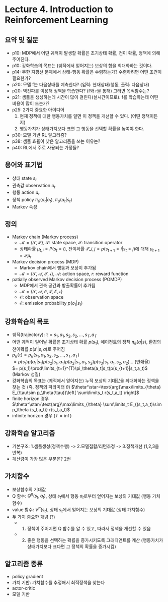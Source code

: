 # Lecture 4. Introduction to Reinforcement Learning

## 요약 및 질문
- p10: MDP에서 어떤 궤적이 발생할 확률은 초기상태 확률, 전이 확률, 정책에 의해 주어진다.
- p10: 강화학습의 목표는 (궤적에서 얻어지는) 보상의 합을 최대화하는 것이다.
- p14: 무한 지평선 문제에서 상태-행동 확률은 수렴하는가? 수렴하려면 어떤 조건이 필요한가?
- p20: 모델 f는 다음상태를 예측한다? (입력: 현재상태/행동, 출력: 다음상태)
- p20: 역전파를 이용해 정책을 학습한다? (f와 r을 통해) 그러면 목적함수는?
- p21: 샘플을 생성하는데 시간이 많이 걸린다(실시간이므로). f를 학습하는데 어떤 비용이 많이 드는가?
- p25: 2가지 중요한 아이디어
  1) 현재 정책에 대한 행동가치를 알면 이 정책을 개선할 수 있다. (어떤 정책이든지)
  2) 행동가치가 상태가치보다 크면 그 행동을 선택할 확률을 높여야 한다.
- p30: 모델 기반 RL 알고리즘?
- p38: 샘플 효율이 낮은 알고리즘을 쓰는 이유는?
- p40: RL에서 주로 사용되는 가정들?

## 용어와 표기법
- 상태 state $s_t$
- 관측값 observation $o_t$
- 행동 action $a_t$
- 정책 policy $\pi_{\theta}(a_t|o_t)$, $\pi_{\theta}(a_t|s_t)$
- Markov 속성

## 정의
- Markov chain (Markov process)
  - $\mathcal{M=\lbrace S,T \rbrace}$, $\mathcal{S}$: state space, $\mathcal{T}$: transition operator
  - 상태확률 $\mu_{t,i}=P(s_t=i)$, 전이확률 $\mathcal{T}\_{i,j}=p(s_{t+1}=i|s_t=j)$에 대해 $\mu_{t+1}=\mathcal{T}\mu_{t}$
- Markov decision process (MDP)
  - Markov chain에서 행동과 보상이 추가됨
  - $\mathcal{M=\lbrace S,A,T,r \rbrace}$, $\mathcal{A}$: action space, $r$: reward function
- patially observed Markov decision process (POMDP)
  - MDP에서 관측 공간과 방출확률이 추가됨  
  - $\mathcal{M=\lbrace S,A,O,T,E,r \rbrace}$
  - $\mathcal{O}$: observation space
  - $\mathcal{E}$: emission probability $p(o_t|s_t)$

## 강화학습의 목표
- 궤적(trajectory): $\tau=s_1,a_1,s_2,s_2,...,s_T,a_T$
- 어떤 궤적이 일어날 확률은 초기상태 확률 $p(s_1)$, 에이전트의 정책 $\pi_\theta(a|s)$, 환경의 천이확률 $p(s'|s,a)$로 주어짐
- $p_\theta(\tau)=p_\theta(s_1,a_1,s_2,s_2,...,s_T,a_T)$  
  $= p(s_1)p(a_1|s_1)p(s_2|s_1,a_1)p(a_2|s_1,a_1,s_2)p(s_3|s_1,a_1,s_2,a_2)...$ (연쇄율)  
  $= p(s_1)\prod\limits_{t=1}^{T}\pi_\theta(a_t|s_t)p(s_{t+1}|s_t,a_t)$ (Markov 성질)
- 강화학습의 목표는 (궤적에서 얻어지는) 누적 보상의 기대값을 최대화하는 정책을 찾는 것 (즉, 정책의 파라미터 $\theta$)
  $\theta^\star=\text{arg}\max\limits_{\theta} E_{\tau\sim p_\theta(\tau)}\left[ \sum\limits_t r(s_t,a_t) \right]$
- finite horizon 경우  
  $\theta^\star=\text{arg}\max\limits_{\theta} \sum\limits_t E_{(s_t,a_t)\sim p_\theta (s_t,a_t)} r(s_t,a_t)$
- infinite horizon 경우 ($T=\inf$)
  

## 강화학습 알고리즘
- 기본구조: 1.샘플생성(정책수행) -> 2.모델접합/리턴추정 -> 3.정책개선 (1,2,3을 반복)
- 계산량이 가장 많은 부분은? 2번

## 가치함수
- 보상함수의 기대값
- Q 함수: $Q^\pi(s_t,a_t)$, 상태 $s_t$에서 행동 $a_t$로부터 얻어지는 보상의 기대값 (행동 가치함수)
- value 함수: $V^\pi(s_t)$, 상태 $s_t$에서 얻어지는 보상의 기대값 (상태 가치함수)
- 두 가지 중요한 개념 (?)
  - 1. 정책이 주어지면 Q 함수를 알 수 있고, 따라서 정책을 개선할 수 있음
  - 2. 좋은 행동을 선택하는 확률을 증가시키도록 그래디언트를 계산 (행동가치가 상태가치보다 크다면 그 정책의 확률을 증가시킴)

## 알고리즘 종류
- policy gradient
- 가치 기반: 가치함수를 추정해서 최적정책을 찾는다
- actor-critic
- 모델 기반

